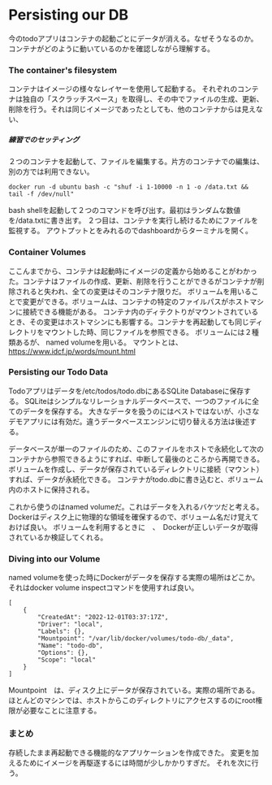 # Persisting our DB

今のtodoアプリはコンテナの起動ごとにデータが消える。なぜそうなるのか。コンテナがどのように動いているのかを確認しながら理解する。

### The container's filesystem

コンテナはイメージの様々なレイヤーを使用して起動する。
それぞれのコンテナは独自の「スクラッチスペース」を取得し、その中でファイルの生成、更新、削除を行う。それは同じイメージであったとしても、他のコンテナからは見えない、

##### 練習でのセッティング

２つのコンテナを起動して、ファイルを編集する。片方のコンテナでの編集は、別の方では利用できない。
```
docker run -d ubuntu bash -c "shuf -i 1-10000 -n 1 -o /data.txt && tail -f /dev/null"
```

bash shellを起動して２つのコマンドを呼び出す。最初はランダムな数値を/data.txtに書き出す。
２つ目は、コンテナを実行し続けるためにファイルを監視する。
アウトプットとをみれるのでdashboardからターミナルを開く。

### Container Volumes

ここんまでから、コンテナは起動時にイメージの定義から始めることがわかった。コンテナはファイルの作成、更新、削除を行うことができるがコンテナが削除されると失われ、全ての変更はそのコンテナ限りだ。
ボリュームを用いることで変更ができる。ボリュームは、コンテナの特定のファイルパスがホストマシンに接続できる機能がある。
コンテナ内のディテクトりがマウントされているとき、その変更はホストマシンにも影響する。コンテナを再起動しても同じディレクトリをマウントした時、同じファイルを参照できる。
ボリュームには２種類あるが、
named volumeを用いる。
マウントとは、https://www.idcf.jp/words/mount.html

### Persisting our Todo Data

Todoアプリはデータを/etc/todos/todo.dbにあるSQLite Databaseに保存する。
SQLiteはシンプルなリレーショナルデータベースで、一つのファイルに全てのデータを保存する。
大きなデータを扱うのにはベストではないが、小さなデモアプリには有効だ。違うデータベースエンジンに切り替える方法は後述する。<br>

データベースが単一のファイルのため、このファイルをホストで永続化して次のコンテナから参照できるようにすれば、中断して最後のところから再開できる。
ボリュームを作成し、データが保存されているディレクトリに接続（マウント）すれば、データが永続化できる。
コンテナがtodo.dbに書き込むと、ボリューム内のホストに保持される。

これから使うのはnamed volumeだ。これはデータを入れるバケツだと考える。Dockerはディスク上に物理的な領域を確保するので、ボリューム名だけ覚えておけば良い。
ボリュームを利用するときに　、　Dockerが正しいデータが取得されているか検証してくれる。


### Diving into our Volume

named volumeを使った時にDockerがデータを保存する実際の場所はどこか。それはdocker volume inspectコマンドを使用すれば良い。

```
[
    {
        "CreatedAt": "2022-12-01T03:37:17Z",
        "Driver": "local",
        "Labels": {},
        "Mountpoint": "/var/lib/docker/volumes/todo-db/_data",
        "Name": "todo-db",
        "Options": {},
        "Scope": "local"
    }
]
```

Mountpoint　は、ディスク上にデータが保存されている。実際の場所である。
ほとんどのマシンでは、ホストからこのディレクトリにアクセスするのにroot権限が必要なことに注意する。

### まとめ
存続したまま再起動できる機能的なアプリケーションを作成できた。
変更を加えるためにイメージを再駆逐するには時間が少しかかりすぎだ。
それを次に行う。





